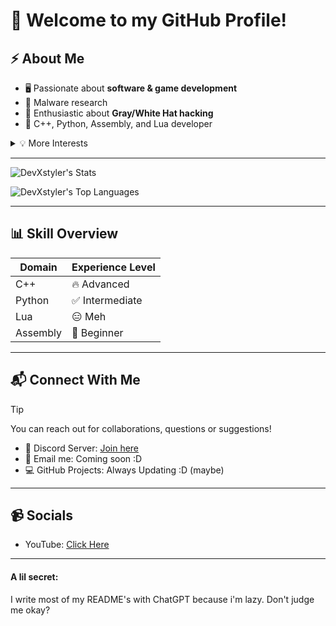 # 👋 Welcome to my GitHub Profile!
## ⚡ About Me

- 🖥️ Passionate about **software & game development**
- 🧠 Malware research
- 🔐 Enthusiastic about **Gray/White Hat hacking**
- 🧰 C++, Python, Assembly, and Lua developer

<details>
<summary>💡 More Interests</summary>

- 🔍 Reverse Engineering  
- 🧬 System Internals  
- 🛠️ Building custom tools  
- 🧪 Creating experimental projects

</details>

---

![DevXstyler's Stats](https://github-readme-stats.vercel.app/api?username=DevXstyler&theme=vue-dark&show_icons=true&hide_border=true&count_private=false)

![DevXstyler's Top Languages](https://github-readme-stats.vercel.app/api/top-langs/?username=DevXstyler&theme=vue-dark&show_icons=true&hide_border=true&layout=compact)

---

## 📊 Skill Overview

| Domain              | Experience Level    |
|---------------------|---------------------|
| C++                  | 🔥 Advanced          |
| Python               | ✅ Intermediate      |
| Lua                  | 😑 Meh              |
| Assembly             | 🌱 Beginner          |

---

## 📬 Connect With Me

> [!TIP]
> You can reach out for collaborations, questions or suggestions!

- 💬 Discord Server: [Join here](https://discord.gg/75W6mXRh5f)
- 📨 Email me: Coming soon :D
- 💻 GitHub Projects: Always Updating :D (maybe)

---

## 📹 Socials
- YouTube: [Click Here](https://www.youtube.com/@Dev-Xstyler)

---

#### A lil secret:
I write most of my README's with ChatGPT because i'm lazy. Don't judge me okay?
